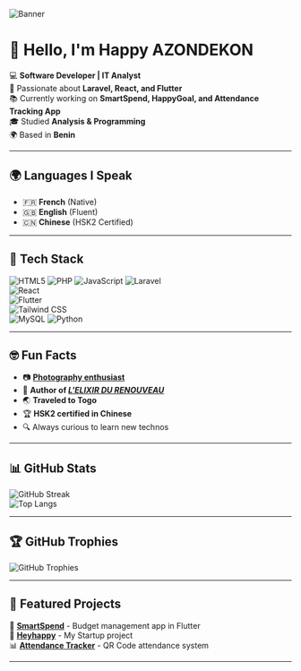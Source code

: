 ![Banner](https://i.imgur.com/kYTpmnj.jpeg) <!-- Remplace avec ton URL de bannière -->
# 👋 Hello, I'm Happy AZONDEKON  

💻 **Software Developer | IT Analyst**  
🚀 Passionate about **Laravel, React, and Flutter**  
📚 Currently working on **SmartSpend, HappyGoal, and Attendance Tracking App**  
🎓 Studied **Analysis & Programming**  
🌍 Based in **Benin**  


---

## 🌍 Languages I Speak  
- 🇫🇷 **French** (Native)  
- 🇬🇧 **English** (Fluent)  
- 🇨🇳 **Chinese** (HSK2 Certified)  

---

## 🚀 Tech Stack  
![HTML5](https://img.shields.io/badge/HTML5-E34F26?style=for-the-badge&logo=html5&logoColor=white)
![PHP](https://img.shields.io/badge/PHP-777BB4?style=for-the-badge&logo=php&logoColor=white)
![JavaScript](https://img.shields.io/badge/JavaScript-F7DF1E?style=for-the-badge&logo=javascript&logoColor=black)
![Laravel](https://img.shields.io/badge/Laravel-FF2D20?style=for-the-badge&logo=laravel&logoColor=white)  
![React](https://img.shields.io/badge/React-20232A?style=for-the-badge&logo=react&logoColor=61DAFB)  
![Flutter](https://img.shields.io/badge/Flutter-02569B?style=for-the-badge&logo=flutter&logoColor=white)  
![Tailwind CSS](https://img.shields.io/badge/Tailwind_CSS-38B2AC?style=for-the-badge&logo=tailwind-css&logoColor=white)  
![MySQL](https://img.shields.io/badge/MySQL-005C84?style=for-the-badge&logo=mysql&logoColor=white)
![Python](https://img.shields.io/badge/Python-3776AB?style=for-the-badge&logo=python&logoColor=white)

---

## 🤓 Fun Facts  
- 📷 **[Photography enthusiast](https://happyazondekon.github.io/happygallery.github.io/)**
- 📝 **Author of *[L'ELIXIR DU RENOUVEAU](https://amzn.eu/d/eW2MpjJ)***
- 🌏 **Traveled to Togo**
- 🏆 **HSK2 certified in Chinese**
- 🔍 Always curious to learn new technos  

---

## 📊 GitHub Stats  
![GitHub Streak](https://github-readme-streak-stats.herokuapp.com/?user=Happyazondekon&theme=radical)  
![Top Langs](https://github-readme-stats.vercel.app/api/top-langs/?username=Happyazondekon&layout=compact&theme=radical)  

---

## 🏆 GitHub Trophies  
![GitHub Trophies](https://github-profile-trophy.vercel.app/?username=Happyazondekon&theme=onedark)  

---

## 🌟 Featured Projects  
🚀 [**SmartSpend**](https://github.com/Happyazondekon/SmartSpend) - Budget management app in Flutter  
📱 [**Heyhappy**](https://github.com/Happyazondekon/heyhappy) - My Startup project  
📊 [**Attendance Tracker**](https://github.com/Happyazondekon/AttendanceTracker) - QR Code attendance system  

---
